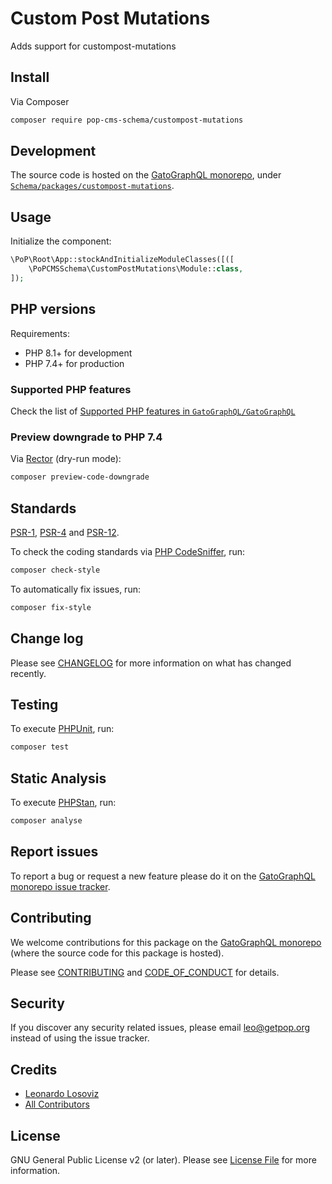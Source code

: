 # Custom Post Mutations

<!--
[![Build Status][ico-travis]][link-travis]
[![Quality Score][ico-code-quality]][link-code-quality]
[![Software License][ico-license]](LICENSE.md)
[![Latest Version on Packagist][ico-version]][link-packagist]
[![Coverage Status][ico-scrutinizer]][link-scrutinizer]
[![Total Downloads][ico-downloads]][link-downloads]
-->

Adds support for custompost-mutations

## Install

Via Composer

``` bash
composer require pop-cms-schema/custompost-mutations
```

## Development

The source code is hosted on the [GatoGraphQL monorepo](https://github.com/GatoGraphQL/GatoGraphQL), under [`Schema/packages/custompost-mutations`](https://github.com/GatoGraphQL/GatoGraphQL/tree/master/layers/Schema/packages/custompost-mutations).

## Usage

Initialize the component:

``` php
\PoP\Root\App::stockAndInitializeModuleClasses([([
    \PoPCMSSchema\CustomPostMutations\Module::class,
]);
```

## PHP versions

Requirements:

- PHP 8.1+ for development
- PHP 7.4+ for production

### Supported PHP features

Check the list of [Supported PHP features in `GatoGraphQL/GatoGraphQL`](https://github.com/GatoGraphQL/GatoGraphQL/blob/master/docs/supported-php-features.md)

### Preview downgrade to PHP 7.4

Via [Rector](https://github.com/rectorphp/rector) (dry-run mode):

```bash
composer preview-code-downgrade
```

## Standards

[PSR-1](https://www.php-fig.org/psr/psr-1), [PSR-4](https://www.php-fig.org/psr/psr-4) and [PSR-12](https://www.php-fig.org/psr/psr-12).

To check the coding standards via [PHP CodeSniffer](https://github.com/squizlabs/PHP_CodeSniffer), run:

``` bash
composer check-style
```

To automatically fix issues, run:

``` bash
composer fix-style
```

## Change log

Please see [CHANGELOG](CHANGELOG.md) for more information on what has changed recently.

## Testing

To execute [PHPUnit](https://phpunit.de/), run:

``` bash
composer test
```

## Static Analysis

To execute [PHPStan](https://github.com/phpstan/phpstan), run:

``` bash
composer analyse
```

## Report issues

To report a bug or request a new feature please do it on the [GatoGraphQL monorepo issue tracker](https://github.com/GatoGraphQL/GatoGraphQL/issues).

## Contributing

We welcome contributions for this package on the [GatoGraphQL monorepo](https://github.com/GatoGraphQL/GatoGraphQL) (where the source code for this package is hosted).

Please see [CONTRIBUTING](CONTRIBUTING.md) and [CODE_OF_CONDUCT](CODE_OF_CONDUCT.md) for details.

## Security

If you discover any security related issues, please email leo@getpop.org instead of using the issue tracker.

## Credits

- [Leonardo Losoviz][link-author]
- [All Contributors][link-contributors]

## License

GNU General Public License v2 (or later). Please see [License File](LICENSE.md) for more information.

[ico-version]: https://img.shields.io/packagist/v/pop-cms-schema/custompost-mutations.svg?style=flat-square
[ico-license]: https://img.shields.io/badge/license-GPLv2-brightgreen.svg?style=flat-square
[ico-travis]: https://img.shields.io/travis/pop-cms-schema/custompost-mutations/master.svg?style=flat-square
[ico-scrutinizer]: https://img.shields.io/scrutinizer/coverage/g/pop-cms-schema/custompost-mutations.svg?style=flat-square
[ico-code-quality]: https://img.shields.io/scrutinizer/g/pop-cms-schema/custompost-mutations.svg?style=flat-square
[ico-downloads]: https://img.shields.io/packagist/dt/pop-cms-schema/custompost-mutations.svg?style=flat-square

[link-packagist]: https://packagist.org/packages/pop-cms-schema/custompost-mutations
[link-travis]: https://travis-ci.org/pop-cms-schema/custompost-mutations
[link-scrutinizer]: https://scrutinizer-ci.com/g/pop-cms-schema/custompost-mutations/code-structure
[link-code-quality]: https://scrutinizer-ci.com/g/pop-cms-schema/custompost-mutations
[link-downloads]: https://packagist.org/packages/pop-cms-schema/custompost-mutations
[link-author]: https://github.com/leoloso
[link-contributors]: ../../../../../../contributors
